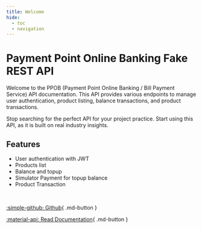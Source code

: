 ```yaml
---
title: Welcome
hide:
  - toc
  - navigation
---
```


# Payment Point Online Banking Fake REST API

Welcome to the PPOB (Payment Point Online Banking / Bill Payment Service) API documentation. This API provides various
endpoints to manage user authentication, product listing, balance transactions, and product transactions.


Stop searching for the perfect API for your project practice. Start using this API, as it is built on real industry
insights.

## Features

- User authentication with JWT
- Products list
- Balance and topup
- Simulator Payment for topup balance
- Product Transaction

<br>

[:simple-github: Github](https://github.com/utsmannn/ppob-fake-api){ .md-button }

[:material-api: Read Documentation](endpoint){ .md-button }
